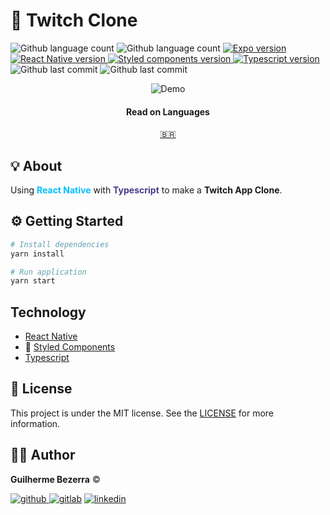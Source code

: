 # :rocket: Twitch Clone

<p align="left">
    <img alt="Github language count" src="https://img.shields.io/github/languages/count/gbdsantos/react-native-twitch-clone">

  <img alt="Github language count" src="https://img.shields.io/github/languages/top/gbdsantos/react-native-twitch-clone">

  <a href="https://expo.io/">
    <img alt="Expo version" src="https://img.shields.io/github/package-json/dependency-version/gbdsantos/react-native-twitch-clone/expo">
  </a>  

  <a href="https://reactnative.dev/">
    <img alt="React Native version" src="https://img.shields.io/github/package-json/dependency-version/gbdsantos/react-native-twitch-clone/react-native">
  </a>

  <a href="https://styled-components.com/">
    <img alt="Styled components version" src="https://img.shields.io/github/package-json/dependency-version/gbdsantos/react-native-twitch-clone/styled-components">
  </a>

  <a href="https://www.typescriptlang.org/">
    <img alt="Typescript version" src="https://img.shields.io/github/package-json/dependency-version/gbdsantos/react-native-twitch-clone/dev/typescript">
  </a>

  <img alt="Github last commit" src="https://wakatime.com/badge/github/gbdsantos/react-native-twitch-clone.svg">

  <img alt="Github last commit" src="https://img.shields.io/github/last-commit/gbdsantos/react-native-twitch-clone">
</p>

<div align="center">
    <img alt="Demo" src="https://i1.lensdump.com/i/jhL137.gif" />
</div>

<div align="center">
  <h4 align="center">Read on Languages</h4>
  <a href="https://github.com/gbdsantos/react-native-twitch-clone/blob/master/README-PT-BR.md">🇧🇷
  </a>
</div>

## :bulb: About

Using <span style="color:deepskyblue; font-weight:bold;">React Native</span> with <span style="color:darkslateblue; font-weight:bold;">Typescript</span> to make a **Twitch App Clone**.


## :gear: Getting Started

```Bash
# Install dependencies
yarn install

# Run application
yarn start
```

## Technology

- [React Native](https://reactnative.dev/)
- :nail_care: [Styled Components](https://styled-components.com/)
- [Typescript](https://www.typescriptlang.org/)

## :memo: License

This project is under the MIT license. See the [LICENSE](https://github.com/gbdsantos/react-native-twitch-clone/blob/master/LICENSE) for more information.

## :man_astronaut: Author

**Guilherme Bezerra** ©️

[![github](http://ap.imagensbrasil.org/images/2018/12/10/github-logo-1.png) ](http://www.github.com/gbdsantos)
[![gitlab](http://ap.imagensbrasil.org/images/2018/12/10/gitlab-32.png)](https://gitlab.com/gbdsantos1)
[![linkedin](http://ap.imagensbrasil.org/images/2018/12/10/linkedin-1.png)](https://www.linkedin.com/in/gbdsantos/)
